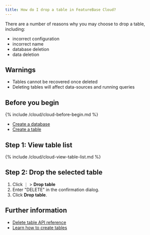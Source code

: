 ```yaml
---
title: How do I drop a table in FeatureBase Cloud?
---
```


There are a number of reasons why you may choose to drop a table, including:
* incorrect configuration
* incorrect name
* database deletion
* data deletion

## Warnings

* Tables cannot be recovered once deleted
* Deleting tables will affect data-sources and running queries

## Before you begin

{% include /cloud/cloud-before-begin.md %}
* [Create a database](/cloud/cloud-databases/cloud-db-create)
* [Create a table](/cloud/cloud-tables/cloud-table-create)

## Step 1: View table list

{% include /cloud/cloud-view-table-list.md %}

## Step 2: Drop the selected table

1. Click &#8942; > **Drop table**
2. Enter "DELETE" in the confirmation dialog.
3. Click **Drop table**.

## Further information

* [Delete table API reference](https://api-docs-featurebase-cloud.redoc.ly/v2#operation/deletetable)
* [Learn how to create tables](/cloud/cloud-database/create-table)
